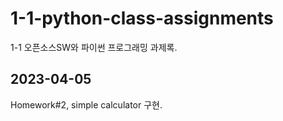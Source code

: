 # 1-1-python-class-assignments
1-1 오픈소스SW와 파이썬 프로그래밍 과제록.

## 2023-04-05
Homework#2, simple calculator 구현.